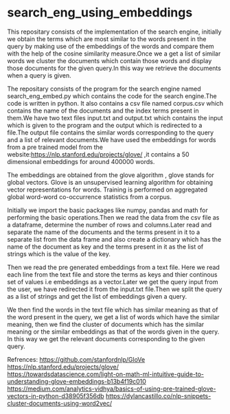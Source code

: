 # search_eng_using_embeddings
This repositary consists of the implementation of the search engine, initially we obtain the terms which are most similar to the words present in the query by making use of the 
embeddings of the words and compare them with the help of the cosine similarity measure.Once we a get a list of similar words we cluster the documents which contain those words and
display those documents for the given query.In this way we retrieve the documents when a query is given.

The repositary consists of the program for the search engine named search_eng_embed.py which contains the code for the search engine.The code is written in python. It also contains a 
csv file named corpus.csv which contains the name of the documents and the index terms present in them.We have two text files input.txt and output.txt which contains the input which is 
given to the program and the output which is redirected to a file.The output file contains the similar words corresponding to the query and a list of relevant documents.We have used the 
embeddings for words from a pre trained model from the website:https://nlp.stanford.edu/projects/glove/ ,it contains a 50 dimensional embeddings for around 400000 words.

The embeddings are obtained from the glove algorithm , glove stands for global vectors. Glove is an unsupervised learning algorithm for obtaining vector representations for words. 
Training is performed on aggregated global word-word co-occurrence statistics from a corpus.

Initially we import the basic packages like numpy, pandas and math for performing the basic operations.Then we read the data from the csv file as a dataframe, determine the number of 
rows and columns.Later read and separate the name of the documents and the terms present in it to a separate list  from the data frame and also create a dictionary which has the name of 
the document as key and the terms present in it as the list of strings  which is the value of the key.

Then we read the pre generated embeddings from a text file. Here we read each line from the text file and store the terms as keys and thier continous set of values i.e embeddings as a 
vector.Later we get the query input from the user, we have redirected it from the input.txt file.Then we split the query as a list of strings and get the list of embeddings given a 
query.

We then find the words in the text file which has similar meaning as that of the word present in the query, we get a list of words which have the similar meaning, then we find the 
cluster of documents which has the similar meaning or the similar embeddings as that of the words given in the query. In this way we get the relevant documents corresponding to the 
given query.
    
Refrences:
https://github.com/stanfordnlp/GloVe
https://nlp.stanford.edu/projects/glove/
https://towardsdatascience.com/light-on-math-ml-intuitive-guide-to-understanding-glove-embeddings-b13b4f19c010
https://medium.com/analytics-vidhya/basics-of-using-pre-trained-glove-vectors-in-python-d38905f356db
https://dylancastillo.co/nlp-snippets-cluster-documents-using-word2vec/
